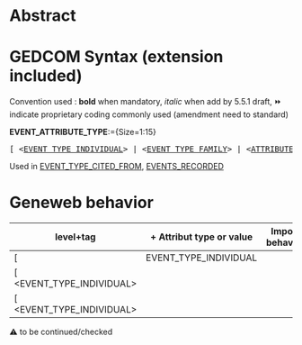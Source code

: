 ﻿# Abstract

# GEDCOM Syntax (extension included)
Convention used : **bold** when mandatory, _italic_ when add by 5.5.1 draft, &#x23E9; indicate proprietary coding commonly used (amendment need to standard)<br />

**EVENT_ATTRIBUTE_TYPE**:={Size=1:15}
<pre>
[ &lt;<a href=Ged.EVENT_TYPE_INDIVIDUAL>EVENT_TYPE_INDIVIDUAL</a>&gt; | &lt;<a href=Ged.EVENT_TYPE_FAMILY>EVENT_TYPE_FAMILY</a>&gt; | &lt;<a href=Ged.ATTRIBUTE_TYPE>ATTRIBUTE_TYPE</a>&gt; ]
</pre>
Used in <a href=Ged.EVENT_TYPE_CITED_FROM>EVENT_TYPE_CITED_FROM</a>, <a href=Ged.EVENTS_RECORDED>EVENTS_RECORDED</a><br />

# Geneweb behavior

level+tag  | + Attribut type or value | Import behavior | Export behavior  | Comment 
---------- | ------------- | :---------------: | :-----------------:| -----------
[ | EVENT_TYPE_INDIVIDUAL | | |
[ <EVENT_TYPE_INDIVIDUAL> | | | | |
[ <EVENT_TYPE_INDIVIDUAL> | | | | |

:warning: to be continued/checked

